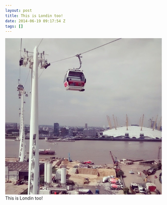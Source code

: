 ```yaml
---
layout: post
title: This is Londin too!
date: 2014-06-19 09:17:54 Z
tags: []
---
```

![](/media/2014/06/89246437264.jpg)
This is Londin too!
